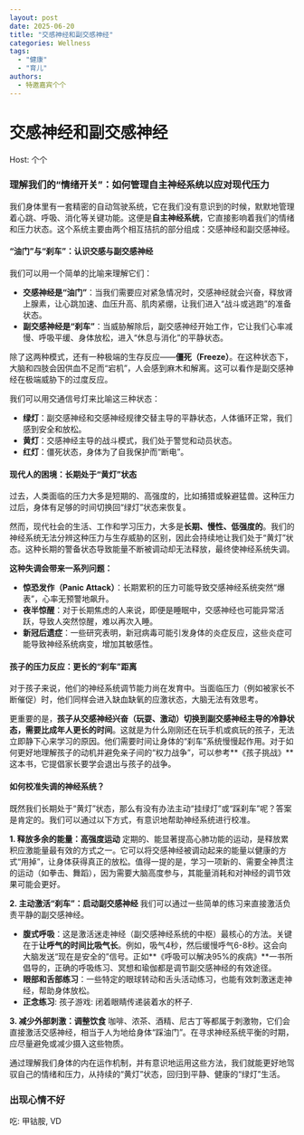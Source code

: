 ```yaml
---
layout: post
date: 2025-06-20
title: "交感神经和副交感神经"
categories: Wellness
tags:
  - "健康"
  - "育儿"
authors: 
  - 特邀嘉宾个个
---
```


# 交感神经和副交感神经

Host: 个个
### 理解我们的“情绪开关”：如何管理自主神经系统以应对现代压力

我们身体里有一套精密的自动驾驶系统，它在我们没有意识到的时候，默默地管理着心跳、呼吸、消化等关键功能。这便是**自主神经系统**，它直接影响着我们的情绪和压力状态。这个系统主要由两个相互拮抗的部分组成：交感神经和副交感神经。

#### “油门”与“刹车”：认识交感与副交感神经

我们可以用一个简单的比喻来理解它们：

* **交感神经是“油门”**：当我们需要应对紧急情况时，交感神经就会兴奋，释放肾上腺素，让心跳加速、血压升高、肌肉紧绷，让我们进入“战斗或逃跑”的准备状态。
* **副交感神经是“刹车”**：当威胁解除后，副交感神经开始工作，它让我们心率减慢、呼吸平缓、身体放松，进入“休息与消化”的平静状态。

除了这两种模式，还有一种极端的生存反应——**僵死（Freeze）**。在这种状态下，大脑和四肢会因供血不足而“宕机”，人会感到麻木和解离。这可以看作是副交感神经在极端威胁下的过度反应。

我们可以用交通信号灯来比喻这三种状态：
* **绿灯**：副交感神经和交感神经规律交替主导的平静状态，人体循环正常，我们感到安全和放松。
* **黄灯**：交感神经主导的战斗模式，我们处于警觉和动员状态。
* **红灯**：僵死状态，身体为了自我保护而“断电”。

#### 现代人的困境：长期处于“黄灯”状态

过去，人类面临的压力大多是短期的、高强度的，比如捕猎或躲避猛兽。这种压力过后，身体有足够的时间切换回“绿灯”状态来恢复。

然而，现代社会的生活、工作和学习压力，大多是**长期、慢性、低强度的**。我们的神经系统无法分辨这种压力与生存威胁的区别，因此会持续地让我们处于“黄灯”状态。这种长期的警备状态导致能量不断被调动却无法释放，最终使神经系统失调。

**这种失调会带来一系列问题：**

* **惊恐发作（Panic Attack）**：长期累积的压力可能导致交感神经系统突然“爆表”，心率无预警地飙升。
* **夜半惊醒**：对于长期焦虑的人来说，即便是睡眠中，交感神经也可能异常活跃，导致人突然惊醒，难以再次入睡。
* **新冠后遗症**：一些研究表明，新冠病毒可能引发身体的炎症反应，这些炎症可能导致神经系统病变，增加其敏感性。

#### 孩子的压力反应：更长的“刹车”距离

对于孩子来说，他们的神经系统调节能力尚在发育中。当面临压力（例如被家长不断催促）时，他们同样会进入缺血缺氧的应激状态，大脑无法有效思考。

更重要的是，**孩子从交感神经兴奋（玩耍、激动）切换到副交感神经主导的冷静状态，需要比成年人更长的时间**。这就是为什么刚刚还在玩手机或疯玩的孩子，无法立即静下心来学习的原因。他们需要时间让身体的“刹车”系统慢慢起作用。对于如何更好地理解孩子的动机并避免亲子间的“权力战争”，可以参考**《孩子挑战》**这本书，它提倡家长要学会退出与孩子的战争。

#### 如何校准失调的神经系统？

既然我们长期处于“黄灯”状态，那么有没有办法主动“挂绿灯”或“踩刹车”呢？答案是肯定的。我们可以通过以下方式，有意识地帮助神经系统进行校准。

**1. 释放多余的能量：高强度运动**
定期的、能显著提高心肺功能的运动，是释放累积应激能量最有效的方式之一。它可以将交感神经被调动起来的能量以健康的方式“用掉”，让身体获得真正的放松。值得一提的是，学习一项新的、需要全神贯注的运动（如拳击、舞蹈），因为需要大脑高度参与，其能量消耗和对神经的调节效果可能会更好。

**2. 主动激活“刹车”：启动副交感神经**
我们可以通过一些简单的练习来直接激活负责平静的副交感神经。

* **腹式呼吸**：这是激活迷走神经（副交感神经系统的中枢）最核心的方法。关键在于**让呼气的时间比吸气长**。例如，吸气4秒，然后缓慢呼气6-8秒。这会向大脑发送“现在是安全的”信号。正如**《呼吸可以解决95%的疾病》**一书所倡导的，正确的呼吸练习、冥想和瑜伽都是调节副交感神经的有效途径。
* **眼部和舌部练习**：一些特定的眼球转动和舌头活动练习，也能有效刺激迷走神经，帮助身体放松。
* **正念练习**: 孩子游戏: 闭着眼睛传递装着水的杯子.

**3. 减少外部刺激：调整饮食**
咖啡、浓茶、酒精、尼古丁等都属于刺激物，它们会直接激活交感神经，相当于人为地给身体“踩油门”。在寻求神经系统平衡的时期，应尽量避免或减少摄入这些物质。

通过理解我们身体的内在运作机制，并有意识地运用这些方法，我们就能更好地驾驭自己的情绪和压力，从持续的“黄灯”状态，回归到平静、健康的“绿灯”生活。


### 出现心情不好
吃: 甲钴胺, VD


